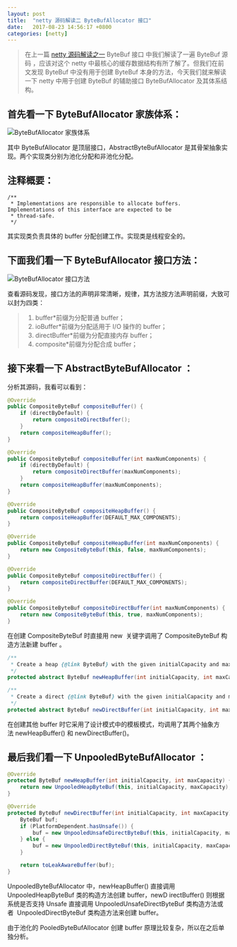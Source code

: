 ```yaml
---
layout: post
title:  "netty 源码解读二 ByteBufAllocator 接口"
date:   2017-08-23 14:56:17 +0800
categories: [netty]
---
```

>在上一篇 [netty 源码解读之一](https://www.numenor.cn/netty/2018/08/18/netty(1)-ByteBuf-interface.html) ByteBuf 接口 中我们解读了一遍 ByteBuf 源码
，应该对这个 netty 中最核心的缓存数据结构有所了解了。但我们在前文发现 ByteBuf 中没有用于创建 ByteBuf 本身的方法，今天我们就来解读一下 netty 中用于创建 ByteBuf 的辅助接口 ByteBufAllocator 及其体系结构。

## 首先看一下 ByteBufAllocator 家族体系：
![ByteBufAllocator 家族体系](http://meneltarma-pictures.nos-eastchina1.126.net/netty/netty-source-2/ByteBufAllocator%20hierarchy.png)

其中 ByteBufAllocator 是顶层接口，AbstractByteBufAllocator 是其骨架抽象实现。两个实现类分别为池化分配和非池化分配。

## 注释概要：

```
/**
 * Implementations are responsible to allocate buffers. Implementations of this interface are expected to be
 * thread-safe.
 */
 ```
 其实现类负责具体的 buffer 分配创建工作。实现类是线程安全的。

## 下面我们看一下 ByteBufAllocator 接口方法：
 ![ByteBufAllocator 接口方法](http://meneltarma-pictures.nos-eastchina1.126.net/netty/netty-source-2/ByteBufAllocator%20interface.png)

 查看源码发现，接口方法的声明非常清晰，规律，其方法按方法声明前缀，大致可以封为四类：

>
>1. buffer*前缀为分配普通 buffer；
>2. ioBuffer*前缀为分配适用于 I/O 操作的 buffer；
>3. directBuffer*前缀为分配直接内存 buffer；
>4. composite*前缀为分配合成 buffer；

## 接下来看一下 AbstractByteBufAllocator ：
分析其源码，我看可以看到：
```java
@Override
public CompositeByteBuf compositeBuffer() {
    if (directByDefault) {
        return compositeDirectBuffer();
    }
    return compositeHeapBuffer();
}

@Override
public CompositeByteBuf compositeBuffer(int maxNumComponents) {
    if (directByDefault) {
        return compositeDirectBuffer(maxNumComponents);
    }
    return compositeHeapBuffer(maxNumComponents);
}

@Override
public CompositeByteBuf compositeHeapBuffer() {
    return compositeHeapBuffer(DEFAULT_MAX_COMPONENTS);
}

@Override
public CompositeByteBuf compositeHeapBuffer(int maxNumComponents) {
    return new CompositeByteBuf(this, false, maxNumComponents);
}

@Override
public CompositeByteBuf compositeDirectBuffer() {
    return compositeDirectBuffer(DEFAULT_MAX_COMPONENTS);
}

@Override
public CompositeByteBuf compositeDirectBuffer(int maxNumComponents) {
    return new CompositeByteBuf(this, true, maxNumComponents);
}
```
在创建 CompositeByteBuf 时直接用 new  关键字调用了 CompositeByteBuf 构造方法新建 buffer 。

```java
/**
 * Create a heap {@link ByteBuf} with the given initialCapacity and maxCapacity.
 */
protected abstract ByteBuf newHeapBuffer(int initialCapacity, int maxCapacity);

/**
 * Create a direct {@link ByteBuf} with the given initialCapacity and maxCapacity.
 */
protected abstract ByteBuf newDirectBuffer(int initialCapacity, int maxCapacity);
```
在创建其他 buffer 时它采用了设计模式中的模板模式，均调用了其两个抽象方法 newHeapBuffer() 和 newDirectBuffer()。

## 最后我们看一下 UnpooledByteBufAllocator ：
```java
@Override
protected ByteBuf newHeapBuffer(int initialCapacity, int maxCapacity) {
    return new UnpooledHeapByteBuf(this, initialCapacity, maxCapacity);
}

@Override
protected ByteBuf newDirectBuffer(int initialCapacity, int maxCapacity) {
    ByteBuf buf;
    if (PlatformDependent.hasUnsafe()) {
        buf = new UnpooledUnsafeDirectByteBuf(this, initialCapacity, maxCapacity);
    } else {
        buf = new UnpooledDirectByteBuf(this, initialCapacity, maxCapacity);
    }

    return toLeakAwareBuffer(buf);
}
```
UnpooledByteBufAllocator 中，newHeapBuffer() 直接调用 UnpooledHeapByteBuf 类的构造方法创建 buffer，newD irectBuffer() 则根据系统是否支持 Unsafe 直接调用 UnpooledUnsafeDirectByteBuf 类构造方法或者  UnpooledDirectByteBuf 类构造方法来创建 buffer。

由于池化的 PooledByteBufAllocator 创建 buffer 原理比较复杂，所以在之后单独分析。

